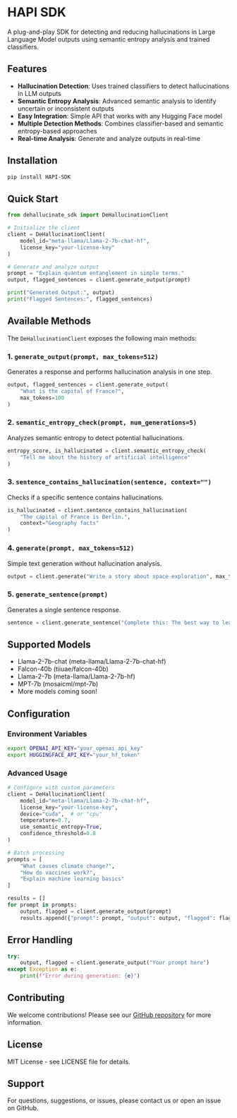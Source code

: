 # HAPI SDK

A plug-and-play SDK for detecting and reducing hallucinations in Large Language Model outputs using semantic entropy analysis and trained classifiers.

## Features

- **Hallucination Detection**: Uses trained classifiers to detect hallucinations in LLM outputs
- **Semantic Entropy Analysis**: Advanced semantic analysis to identify uncertain or inconsistent outputs
- **Easy Integration**: Simple API that works with any Hugging Face model
- **Multiple Detection Methods**: Combines classifier-based and semantic entropy-based approaches
- **Real-time Analysis**: Generate and analyze outputs in real-time

## Installation

```bash
pip install HAPI-SDK
```

## Quick Start

```python
from dehallucinate_sdk import DeHallucinationClient

# Initialize the client
client = DeHallucinationClient(
    model_id="meta-llama/Llama-2-7b-chat-hf",
    license_key="your-license-key"
)

# Generate and analyze output
prompt = "Explain quantum entanglement in simple terms."
output, flagged_sentences = client.generate_output(prompt)

print("Generated Output:", output)
print("Flagged Sentences:", flagged_sentences)
```

## Available Methods

The `DeHallucinationClient` exposes the following main methods:

### 1. `generate_output(prompt, max_tokens=512)`
Generates a response and performs hallucination analysis in one step.

```python
output, flagged_sentences = client.generate_output(
    "What is the capital of France?", 
    max_tokens=100
)
```

### 2. `semantic_entropy_check(prompt, num_generations=5)`
Analyzes semantic entropy to detect potential hallucinations.

```python
entropy_score, is_hallucinated = client.semantic_entropy_check(
    "Tell me about the history of artificial intelligence"
)
```

### 3. `sentence_contains_hallucination(sentence, context="")`
Checks if a specific sentence contains hallucinations.

```python
is_hallucinated = client.sentence_contains_hallucination(
    "The capital of France is Berlin.",
    context="Geography facts"
)
```

### 4. `generate(prompt, max_tokens=512)`
Simple text generation without hallucination analysis.

```python
output = client.generate("Write a story about space exploration", max_tokens=200)
```

### 5. `generate_sentence(prompt)`
Generates a single sentence response.

```python
sentence = client.generate_sentence("Complete this: The best way to learn programming is")
```

## Supported Models

- Llama-2-7b-chat (meta-llama/Llama-2-7b-chat-hf)
- Falcon-40b (tiiuae/falcon-40b)  
- Llama-2-7b (meta-llama/Llama-2-7b-hf)
- MPT-7b (mosaicml/mpt-7b)
- More models coming soon!

## Configuration

### Environment Variables

```bash
export OPENAI_API_KEY="your_openai_api_key"
export HUGGINGFACE_API_KEY="your_hf_token"
```

### Advanced Usage

```python
# Configure with custom parameters
client = DeHallucinationClient(
    model_id="meta-llama/Llama-2-7b-chat-hf",
    license_key="your-license-key",
    device="cuda",  # or "cpu"
    temperature=0.7,
    use_semantic_entropy=True,
    confidence_threshold=0.8
)

# Batch processing
prompts = [
    "What causes climate change?",
    "How do vaccines work?", 
    "Explain machine learning basics"
]

results = []
for prompt in prompts:
    output, flagged = client.generate_output(prompt)
    results.append({"prompt": prompt, "output": output, "flagged": flagged})
```

## Error Handling

```python
try:
    output, flagged = client.generate_output("Your prompt here")
except Exception as e:
    print(f"Error during generation: {e}")
```

## Contributing

We welcome contributions! Please see our [GitHub repository](https://github.com/cyprienn967/HAPI_SDK) for more information.

## License

MIT License - see LICENSE file for details.

## Support

For questions, suggestions, or issues, please contact us or open an issue on GitHub.


